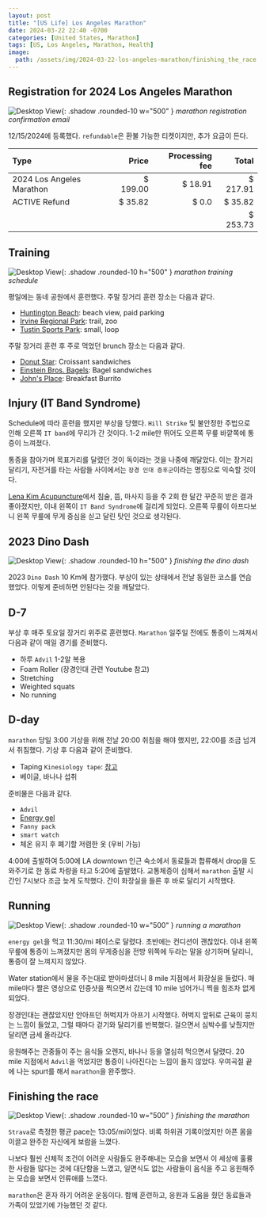 ```yaml
---
layout: post
title: "[US Life] Los Angeles Marathon"
date: 2024-03-22 22:40 -0700
categories: [United States, Marathon]
tags: [US, Los Angeles, Marathon, Health]
image:
  path: /assets/img/2024-03-22-los-angeles-marathon/finishing_the_race.jpg
---
```


## Registration for 2024 Los Angeles Marathon

![Desktop View](/assets/img/2024-03-22-los-angeles-marathon/registration_confirmation_for_2024.png){: .shadow .rounded-10 w="500" }
_marathon registration confirmation email_

12/15/2024에 등록했다. `refundable`은 환불 가능한 티켓이지만, 추가 요금이 든다.

| Type                      |    Price | Processing fee |    Total |
| :------------------------ | -------: | -------------: | -------: |
| 2024 Los Angeles Marathon | $ 199.00 |        $ 18.91 | $ 217.91 |
| ACTIVE Refund             |  $ 35.82 |          $ 0.0 |  $ 35.82 |
|                           |          |                | $ 253.73 |

## Training

![Desktop View](/assets/img/2024-03-22-los-angeles-marathon/training_schedule.jpeg){: .shadow .rounded-10 h="500" }
_marathon training schedule_

평일에는 동네 공원에서 훈련했다. 주말 장거리 훈련 장소는 다음과 같다.

- [Huntington Beach][huntingtonbech]: beach view, paid parking
- [Irvine Regional Park][irvineregionalpark]: trail, zoo
- [Tustin Sports Park][tustinsportspark]: small, loop

주말 장거리 훈련 후 주로 먹었던 brunch 장소는 다음과 같다.

- [Donut Star][donutstar]: Croissant sandwiches
- [Einstein Bros. Bagels][einsteinbrosbagels]: Bagel sandwiches
- [John's Place][johnsplace]: Breakfast Burrito

## Injury (IT Band Syndrome)

Schedule에 따라 훈련을 했지만 부상을 당했다. `Hill Strike` 및 불안정한 주법으로 인해 오른쪽 `IT band`에 무리가 간 것이다. 1-2 mile만 뛰어도 오른쪽 무릎 바깥쪽에 통증이 느껴졌다.

통증을 참아가며 목표거리를 달렸던 것이 독이라는 것을 나중에 깨달았다. 이는 장거리 달리기, 자전거를 타는 사람들 사이에서는 `장경 인대 증후군`이라는 명칭으로 익숙할 것이다.

[Lena Kim Acupuncture][lenakimacupuncture]에서 침술, 뜸, 마사지 등을 주 2회 한 달간 꾸준히 받은 결과 좋아졌지만, 이내 왼쪽이 `IT Band Syndrome`에 걸리게 되었다. 오른쪽 무릎이 아프다보니 왼쪽 무릎에 무게 중심을 싣고 달린 탓인 것으로 생각된다.

## 2023 Dino Dash

![Desktop View](/assets/img/2024-03-22-los-angeles-marathon/dino_dash.jpg){: .shadow .rounded-10 h="500" }
_finishing the dino dash_

2023 `Dino Dash` 10 Km에 참가했다. 부상이 있는 상태에서 전날 동일한 코스를 연습했었다. 이렇게 준비하면 안된다는 것을 깨달았다.

## D-7

부상 후 매주 토요일 장거리 위주로 훈련했다. `Marathon` 일주일 전에도 통증이 느껴져서 다음과 같이 매일 경기를 준비했다.

- 하루 `Advil` 1-2알 복용
- Foam Roller (장경인대 관련 Youtube 참고)
- Stretching
- Weighted squats
- No running

## D-day

`marathon` 당일 3:00 기상을 위해 전날 20:00 취침을 해야 했지만, 22:00를 조금 넘겨서 취침했다. 기상 후 다음과 같이 준비했다.

- Taping `Kinesiology tape`: [참고][marathontaping]
- 베이글, 바나나 섭취

준비물은 다음과 같다.

- `Advil`
- [Energy gel][energygel]
- `Fanny pack`
- `smart watch`
- 체온 유지 후 폐기할 저렴한 옷 (우비 가능)

4:00에 출발하여 5:00에 LA downtown 인근 숙소에서 동료들과 합류해서 drop을 도와주기로 한 동료 차량을 타고 5:20에 출발했다. 교통체증이 심해서 `marathon` 출발 시간인 7시보다 조금 늦게 도착했다. 간이 화장실을 들른 후 바로 달리기 시작했다.

## Running

![Desktop View](/assets/img/2024-03-22-los-angeles-marathon/running_a_marathon.jpg){: .shadow .rounded-10 w="500" }
_running a marathon_

`energy gel`을 먹고 11:30/mi 페이스로 달렸다. 초반에는 컨디션이 괜찮았다. 이내 왼쪽 무릎에 통증이 느껴졌지만 몸의 무게중심을 전방 위쪽에 두라는 말을 상기하며 달리니, 통증이 잘 느껴지지 않았다.

Water station에서 물을 주는대로 받아마셨더니 8 mile 지점에서 화장실을 들렀다. 매 mile마다 짤은 영상으로 인증샷을 찍으면서 갔는데 10 mile 넘어가니 찍을 힘조차 없게 되었다.

장경인대는 괜찮았지만 안아프던 허벅지가 아프기 시작했다. 허벅지 앞뒤로 근육이 뭉치는 느낌이 들었고, 그럴 때마다 걷기와 달리기를 반복했다. 걸으면서 심박수를 낮췄지만 달리면 금세 올라갔다.

응원해주는 관중들이 주는 음식들 오렌지, 바나나 등을 열심히 먹으면서 달렸다. 20 mile 지점에서 `Advil`을 먹었지만 통증이 나아진다는 느낌이 들지 않았다. 우여곡절 끝에 나는 spurt를 해서 `marathon`을 완주했다.

## Finishing the race

![Desktop View](/assets/img/2024-03-22-los-angeles-marathon/finishing_the_race.jpg){: .shadow .rounded-10 w="500" }
_finishing the marathon_

`Strava`로 측정한 평균 pace는 13:05/mi이었다. 비록 하위권 기록이었지만 아픈 몸을 이끌고 완주한 자신에게 보람을 느꼈다.

나보다 훨씬 신체적 조건이 어려운 사람들도 완주해내는 모습을 보면서 이 세상에 훌륭한 사람들 많다는 것에 대단함을 느꼈고, 일면식도 없는 사람들이 음식을 주고 응원해주는 모습을 보면서 인류애를 느꼈다.

`marathon`은 혼자 하기 어려운 운동이다. 함께 훈련하고, 응원과 도움을 줬던 동료들과 가족이 있었기에 가능했던 것 같다.

[huntingtonbech]: https://maps.app.goo.gl/LHE4E6LrYKn85Kiz9
[irvineregionalpark]: https://maps.app.goo.gl/xGeUWyq6AGYoF8w67
[tustinsportspark]: https://maps.app.goo.gl/8axw9qDAwoZbwPq36
[donutstar]: https://maps.app.goo.gl/LNKbLDu5S96Bvg3L7?g_st=ic
[einsteinbrosbagels]: https://maps.app.goo.gl/3bKUixDZVX35FUDUA?g_st=ic
[johnsplace]: https://maps.app.goo.gl/XAAmw3YtdKoGGwWc8?g_st=ic
[lenakimacupuncture]: https://maps.app.goo.gl/dNudwQp7pRi8Std99?g_st=ic
[marathontaping]: https://youtu.be/S30AbMikukU?si=Rs12wQZTmCj-He_J
[energygel]: https://www.googleadservices.com/pagead/aclk?sa=L&ai=DChcSEwjHosDN8I2FAxVFKK0GHcsICLsYABAHGgJwdg&ae=2&gclid=CjwKCAjwnv-vBhBdEiwABCYQA3NVa2eTWF0PIibqGyiAUg4hQsNZCGi6Lbk4g_DY_8MsxA6TP2fOoxoCSG0QAvD_BwE&ohost=www.google.com&cid=CAESVuD2Mw47IEAquapOKAl_W9N6ZCBj9WpLn8avXkmoGo3_ArJgIainKdQOHJPlokkD_j9srr911cwjTackdrTkDbCeLmzPWvjbwUYWLlnkn-68261czPS7&sig=AOD64_0GXy-4vSEl3h2BaRKzeiQRRCdqpw&q&adurl&ved=2ahUKEwiB0rbN8I2FAxUkJEQIHZR6BtcQ0Qx6BAgGEAE
